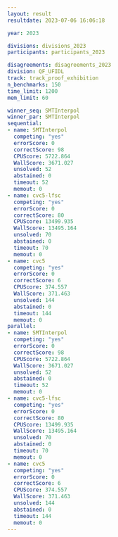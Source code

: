 ```yaml
---
layout: result
resultdate: 2023-07-06 16:06:18

year: 2023

divisions: divisions_2023
participants: participants_2023

disagreements: disagreements_2023
division: QF_UFIDL
track: track_proof_exhibition
n_benchmarks: 150
time_limit: 1200
mem_limit: 60

winner_seq: SMTInterpol
winner_par: SMTInterpol
sequential:
- name: SMTInterpol
  competing: "yes"
  errorScore: 0
  correctScore: 98
  CPUScore: 5722.864
  WallScore: 3671.027
  unsolved: 52
  abstained: 0
  timeout: 52
  memout: 0
- name: cvc5-lfsc
  competing: "yes"
  errorScore: 0
  correctScore: 80
  CPUScore: 13499.935
  WallScore: 13495.164
  unsolved: 70
  abstained: 0
  timeout: 70
  memout: 0
- name: cvc5
  competing: "yes"
  errorScore: 0
  correctScore: 6
  CPUScore: 374.557
  WallScore: 371.463
  unsolved: 144
  abstained: 0
  timeout: 144
  memout: 0
parallel:
- name: SMTInterpol
  competing: "yes"
  errorScore: 0
  correctScore: 98
  CPUScore: 5722.864
  WallScore: 3671.027
  unsolved: 52
  abstained: 0
  timeout: 52
  memout: 0
- name: cvc5-lfsc
  competing: "yes"
  errorScore: 0
  correctScore: 80
  CPUScore: 13499.935
  WallScore: 13495.164
  unsolved: 70
  abstained: 0
  timeout: 70
  memout: 0
- name: cvc5
  competing: "yes"
  errorScore: 0
  correctScore: 6
  CPUScore: 374.557
  WallScore: 371.463
  unsolved: 144
  abstained: 0
  timeout: 144
  memout: 0
---
```

